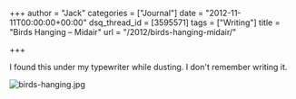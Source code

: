 +++
author = "Jack"
categories = ["Journal"]
date = "2012-11-11T00:00:00+00:00"
dsq_thread_id = [3595571]
tags = ["Writing"]
title = "Birds Hanging – Midair"
url = "/2012/birds-hanging-midair/"

+++

<div>
  <div>
    <div>
      <div>
        <div>
          <p>
            I found this under my typewriter while dusting. I don't remember writing it.
          </p>
        </div>
      </div>
    </div>
  </div>
  
  <div>
    <div>
      <div>
        <div>
          <div>
            <div>
              <div>
                <img src="/img/imported/birds-hanging.jpg" alt="birds-hanging.jpg" />
              </div>
            </div>
          </div>
        </div>
      </div>
    </div>
  </div>
</div>